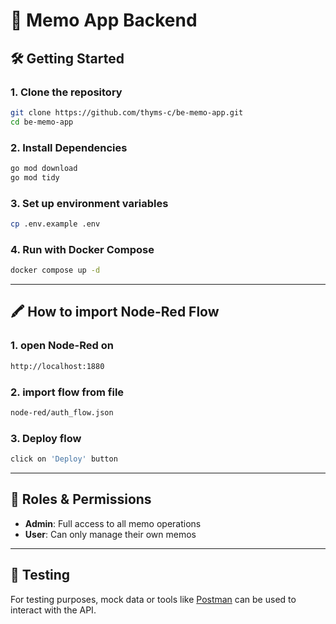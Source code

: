 # 🧠 Memo App Backend

## 🛠️ Getting Started

### 1. Clone the repository

```bash
git clone https://github.com/thyms-c/be-memo-app.git
cd be-memo-app
```

### 2. Install Dependencies
```bash
go mod download
go mod tidy
```

### 3. Set up environment variables

```bash
cp .env.example .env
```

### 4. Run with Docker Compose

```bash
docker compose up -d
```
---

## 🖍️ How to import Node-Red Flow

### 1. open Node-Red on 

```bash
http://localhost:1880
```

### 2. import flow from file
```bash
node-red/auth_flow.json
```

### 3. Deploy flow 
```bash
click on 'Deploy' button
```
---


## 🔐 Roles & Permissions

- **Admin**: Full access to all memo operations
- **User**: Can only manage their own memos

---

## 🧪 Testing

For testing purposes, mock data or tools like [Postman](https://www.postman.com/) can be used to interact with the API.

